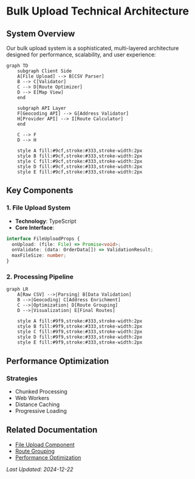 # Bulk Upload Technical Architecture

## System Overview

Our bulk upload system is a sophisticated, multi-layered architecture designed for performance, scalability, and user experience:

```mermaid
graph TD
    subgraph Client Side
    A[File Upload] --> B[CSV Parser]
    B --> C[Validator]
    C --> D[Route Optimizer]
    D --> E[Map View]
    end
    
    subgraph API Layer
    F[Geocoding API] --> G[Address Validator]
    H[Provider API] --> I[Route Calculator]
    end
    
    C --> F
    D --> H
    
    style A fill:#9cf,stroke:#333,stroke-width:2px
    style B fill:#9cf,stroke:#333,stroke-width:2px
    style C fill:#9cf,stroke:#333,stroke-width:2px
    style D fill:#9cf,stroke:#333,stroke-width:2px
    style E fill:#9cf,stroke:#333,stroke-width:2px
```

## Key Components

### 1. File Upload System
- **Technology**: TypeScript
- **Core Interface**:
```typescript
interface FileUploadProps {
  onUpload: (file: File) => Promise<void>;
  onValidate: (data: OrderData[]) => ValidationResult;
  maxFileSize: number;
}
```

### 2. Processing Pipeline
```mermaid
graph LR
    A[Raw CSV] -->|Parsing| B[Data Validation]
    B -->|Geocoding| C[Address Enrichment]
    C -->|Optimization| D[Route Grouping]
    D -->|Visualization| E[Final Routes]
    
    style A fill:#9f9,stroke:#333,stroke-width:2px
    style B fill:#9f9,stroke:#333,stroke-width:2px
    style C fill:#9f9,stroke:#333,stroke-width:2px
    style D fill:#9f9,stroke:#333,stroke-width:2px
    style E fill:#9f9,stroke:#333,stroke-width:2px
```

## Performance Optimization

### Strategies
- Chunked Processing
- Web Workers
- Distance Caching
- Progressive Loading

## Related Documentation
- [File Upload Component](./components/file-upload.md)
- [Route Grouping](./components/route-grouping.md)
- [Performance Optimization](./performance.md)

*Last Updated: 2024-12-22*

